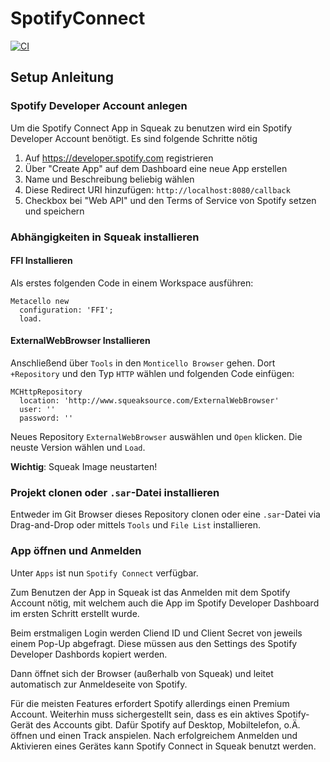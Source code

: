 # SpotifyConnect

[![CI](https://github.com/hpi-swa-teaching/SpotifyConnect/workflows/CI/badge.svg)](https://github.com/hpi-swa-teaching/SpotifyConnect/actions)

## Setup Anleitung
### Spotify Developer Account anlegen
Um die Spotify Connect App in Squeak zu benutzen wird ein Spotify Developer Account benötigt. Es sind folgende Schritte nötig
1. Auf https://developer.spotify.com registrieren
2. Über "Create App" auf dem Dashboard eine neue App erstellen
4. Name und Beschreibung beliebig wählen
5. Diese Redirect URI hinzufügen: ```http://localhost:8080/callback```
6. Checkbox bei "Web API" und den Terms of Service von Spotify setzen und speichern

### Abhängigkeiten in Squeak installieren
#### FFI Installieren
Als erstes folgenden Code in einem Workspace ausführen:
```smalltalk
Metacello new
  configuration: 'FFI';
  load.
```

#### ExternalWebBrowser Installieren
Anschließend über ```Tools``` in den ```Monticello Browser``` gehen.
Dort ```+Repository``` und den Typ ```HTTP``` wählen und folgenden Code einfügen:

```smalltalk
MCHttpRepository
  location: 'http://www.squeaksource.com/ExternalWebBrowser'
  user: ''
  password: ''
```

Neues Repository ```ExternalWebBrowser``` auswählen und ```Open``` klicken. Die neuste Version wählen und ```Load```.

**Wichtig**: Squeak Image neustarten!

### Projekt clonen oder `.sar`-Datei installieren
Entweder im Git Browser dieses Repository clonen oder eine `.sar`-Datei via Drag-and-Drop oder mittels `Tools` und `File List` installieren.

### App öffnen und Anmelden

Unter ```Apps``` ist nun ```Spotify Connect``` verfügbar.

Zum Benutzen der App in Squeak ist das Anmelden mit dem Spotify Account nötig, mit welchem auch die App im Spotify Developer Dashboard im ersten Schritt erstellt wurde. 

Beim erstmaligen Login werden Cliend ID und Client Secret von jeweils einem Pop-Up abgefragt. Diese müssen aus den Settings des Spotify Developer Dashbords kopiert werden.

Dann öffnet sich der Browser (außerhalb von Squeak) und leitet automatisch zur Anmeldeseite von Spotify. 

Für die meisten Features erfordert Spotify allerdings einen Premium Account.
Weiterhin muss sichergestellt sein, dass es ein aktives Spotify-Gerät des Accounts gibt. Dafür Spotify auf Desktop, Mobiltelefon, o.Ä. öffnen und einen Track anspielen.
Nach erfolgreichem Anmelden und Aktivieren eines Gerätes kann Spotify Connect in Squeak benutzt werden.
